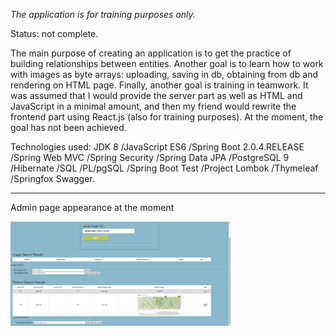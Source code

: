 <p><i>The application is for training purposes only.</i></p> 
<p>Status: not complete.</p> 
<p>The main purpose of creating an application is to get the practice 
of building relationships between entities. Another goal is to learn 
how to work with images as byte arrays: uploading, saving in db, 
obtaining from db and rendering on HTML page. Finally, another goal 
is training in teamwork. It was assumed that I would provide the server 
part as well as HTML and JavaScript in a minimal amount, and then 
my friend would rewrite the frontend part using React.js (also for training purposes). 
At the moment, the goal has not been achieved.</p>
 <p>Technologies used: JDK 8 /JavaScript ES6 /Spring Boot 2.0.4.RELEASE /Spring Web MVC 
 /Spring Security /Spring Data JPA 
 /PostgreSQL 9 /Hibernate /SQL 
 /PL/pgSQL /Spring Boot Test /Project Lombok /Thymeleaf /Springfox Swagger.
 <hr>
 <p>Admin page appearance at the moment</p>
 <img src="src\main\resources\static\images\admin_page.jpeg" 
 alt="admin_page" width="70%"/>